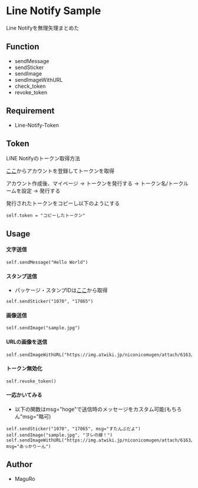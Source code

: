 # Line Notify Sample

Line Notifyを無理矢理まとめた

## Function
- sendMessage
- sendSticker
- sendImage
- sendImageWithURL
- check_token
- revoke_token

## Requirement

* Line-Notify-Token

## Token
LINE Notifyのトークン取得方法

[ここ](https://notify-bot.line.me/ja/)からアカウントを登録してトークンを取得

アカウント作成後、マイページ -> トークンを発行する -> トークン名/トークルームを設定 -> 発行する

発行されたトークンをコピーし以下のようにする

```
self.token = "コピーしたトークン"
```

## Usage

#### 文字送信
```
self.sendMessage("Hello World")
```
#### スタンプ送信
* パッケージ・スタンプIDは[ここ](https://developers.line.biz/ja/docs/messaging-api/sticker-list/)から取得

```
self.sendSticker("1070", "17865")
```
#### 画像送信
```
self.sendImage("sample.jpg")
```
#### URLの画像を送信
```
self.sendImageWithURL("https://img.atwiki.jp/niconicomugen/attach/6163/12458/akr.png")
```
#### トークン無効化
```
self.revoke_token()
```
#### 一応かいてみる
* 以下の関数はmsg="hoge"で送信時のメッセージをカスタム可能(もちろん"msg="略可)
```
self.sendSticker("1070", "17865", msg="すたんぷだよ")
self.sendImage("sample.jpg", "ヲレの嫁！")
self.sendImageWithURL("https://img.atwiki.jp/niconicomugen/attach/6163/12458/akr.png", msg="あっかりーん")
```

## Author

* MaguRo
